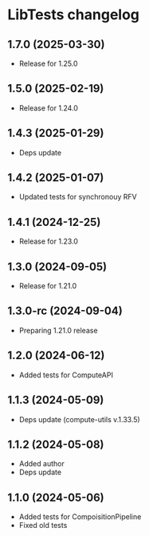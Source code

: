 # LibTests changelog

## 1.7.0 (2025-03-30)

- Release for 1.25.0

## 1.5.0 (2025-02-19)

- Release for 1.24.0

## 1.4.3 (2025-01-29)

- Deps update

## 1.4.2 (2025-01-07)

- Updated tests for synchronouy RFV

## 1.4.1 (2024-12-25)

- Release for 1.23.0

## 1.3.0 (2024-09-05)

- Release for 1.21.0

## 1.3.0-rc (2024-09-04)

- Preparing 1.21.0 release

## 1.2.0 (2024-06-12)

- Added tests for ComputeAPI

## 1.1.3 (2024-05-09)

- Deps update (compute-utils v.1.33.5)

## 1.1.2 (2024-05-08)

- Added author
- Deps update

## 1.1.0 (2024-05-06)

- Added tests for CompoisitionPipeline
- Fixed old tests
